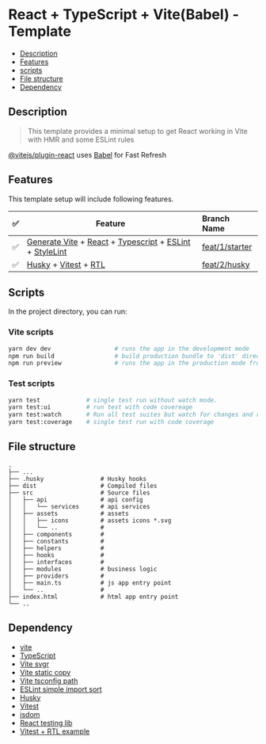 # React + TypeScript + Vite(Babel) - Template

- [Description](#description)
- [Features](#features)
- [scripts](#scripts)
- [File structure](#file-structure)
- [Dependency](#dependency)

## Description

> This template provides a minimal setup to get React working in Vite with HMR and some ESLint rules

[@vitejs/plugin-react](https://github.com/vitejs/vite-plugin-react/blob/main/packages/plugin-react/README.md)
uses [Babel](https://babeljs.io/) for Fast Refresh

## Features

This template setup will include following features.

| ✅ | Feature                                                                                                                                                                                 | Branch Name                                                                             |
|---|-----------------------------------------------------------------------------------------------------------------------------------------------------------------------------------------|:----------------------------------------------------------------------------------------|
| ✅ | [Generate Vite](https://vitejs.dev/) + [React](https://react.dev/) + [Typescript](https://www.typescriptlang.org/) + [ESLint](https://eslint.org/) + [StyleLint](https://stylelint.io/) | [feat/1/starter](https://github.com/BohdanRadchenko/react-template/tree/feat/1/starter) |
| ✅ | [Husky](https://typicode.github.io/husky) + [Vitest](https://vitest.dev/) + [RTL](https://testing-library.com/docs/react-testing-library/intro/)                                        | [feat/2/husky](https://github.com/BohdanRadchenko/react-template/tree/feat/2/vitest)    |

## Scripts

In the project directory, you can run:

### Vite scripts

```bash
yarn dev dev                  # runs the app in the development mode
npm run build                 # build production bundle to 'dist' directly
npm run preview               # runs the app in the production mode from build out directory
```

### Test scripts

```bash
yarn test             # single test run without watch mode.
yarn test:ui          # run test with code covereage
yarn test:watch       # Run all test suites but watch for changes and rerun tests when they change
yarn test:coverage    # single test run with code coverage
```

## File structure

    .
    ├── ...
    ├── .husky                # Husky hooks
    ├── dist                  # Compiled files
    ├── src                   # Source files
    │   ├── api               # api config
    │   │   └── services      # api services
    │   ├── assets            # assets
    │   │   ├── icons         # assets icons *.svg
    │   │   └── ..            #
    │   ├── components        # 
    │   ├── constants         #
    │   ├── helpers           # 
    │   ├── hooks             #
    │   ├── interfaces        #  
    │   ├── modules           # business logic
    │   ├── providers         #
    │   ├── main.ts           # js app entry point
    │   └── ..                # 
    ├── index.html            # html app entry point
    └── .. 

## Dependency

- [vite](https://vite.dev/guide/)
- [TypeScript](https://www.typescriptlang.org/)
- [Vite svgr](https://www.npmjs.com/package/vite-plugin-svgr)
- [Vite static copy](https://www.npmjs.com/package/vite-plugin-static-copy)
- [Vite tsconfig path](https://www.npmjs.com/package/vite-tsconfig-paths)
- [ESLint simple import sort](https://github.com/lydell/eslint-plugin-simple-import-sort/)
- [Husky](https://typicode.github.io/husky)
- [Vitest](https://vitest.dev/)
- [jsdom](https://www.npmjs.com/package/jsdom)
- [React testing lib](https://testing-library.com/docs/react-testing-library/intro/)
- [Vitest + RTL example](https://www.robinwieruch.de/react-testing-library/)
